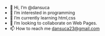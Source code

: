 - 👋 Hi, I’m @dansuca
- 👀 I’m interested in programming
- 🌱 I’m currently learning html,css
- 💞️ I’m looking to collaborate on Web Pages.
- 📫 How to reach me dansuca23@gmail.com

<!---
dansuca/dansuca is a ✨ special ✨ repository because its `README.md` (this file) appears on your GitHub profile.
You can click the Preview link to take a look at your changes.
--->
